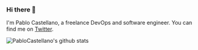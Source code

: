 ### Hi there 👋

I'm Pablo Castellano, a freelance DevOps and software engineer. You can find me on [Twitter](https://twitter.com/_pablog).

![PabloCastellano's github stats](https://github-readme-stats.vercel.app/api?username=PabloCastellano&theme=cobalt)

<!--
**PabloCastellano/PabloCastellano** is a ✨ _special_ ✨ repository because its `README.md` (this file) appears on your GitHub profile.

Here are some ideas to get you started:

- 🌱 I’m currently learning ...
- 👯 I’m looking to collaborate on ...
- 🤔 I’m looking for help with ...
- 💬 Ask me about ...
- 📫 How to reach me: ...
- 😄 Pronouns: ...
- ⚡ Fun fact: ...
-->
